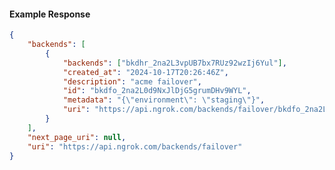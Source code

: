 <!-- Code generated for API Clients. DO NOT EDIT. -->

#### Example Response

```json
{
	"backends": [
		{
			"backends": ["bkdhr_2na2L3vpUB7bx7RUz92wzIj6Yul"],
			"created_at": "2024-10-17T20:26:46Z",
			"description": "acme failover",
			"id": "bkdfo_2na2L0d9NxJlDjG5grumDHv9WYL",
			"metadata": "{\"environment\": \"staging\"}",
			"uri": "https://api.ngrok.com/backends/failover/bkdfo_2na2L0d9NxJlDjG5grumDHv9WYL"
		}
	],
	"next_page_uri": null,
	"uri": "https://api.ngrok.com/backends/failover"
}
```
